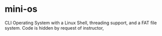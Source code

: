 # mini-os
CLI Operating System with a Linux Shell, threading support, and a FAT file system. Code is hidden by request of instructor, 
